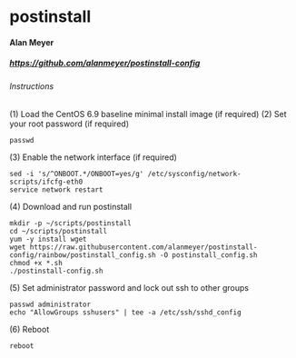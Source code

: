 # postinstall
#### Alan Meyer
##### https://github.com/alanmeyer/postinstall-config
 
###### Instructions

(1) Load the CentOS 6.9 baseline minimal install image (if required)
(2) Set your root password (if required)
```
passwd
```
(3) Enable the network interface (if required)
```
sed -i 's/^ONBOOT.*/ONBOOT=yes/g' /etc/sysconfig/network-scripts/ifcfg-eth0
service network restart
```
(4) Download and run postinstall
```
mkdir -p ~/scripts/postinstall
cd ~/scripts/postinstall
yum -y install wget
wget https://raw.githubusercontent.com/alanmeyer/postinstall-config/rainbow/postinstall_config.sh -O postinstall_config.sh
chmod +x *.sh
./postinstall-config.sh
```
(5) Set administrator password and lock out ssh to other groups
```
passwd administrator
echo "AllowGroups sshusers" | tee -a /etc/ssh/sshd_config
```
(6) Reboot
```
reboot
```

